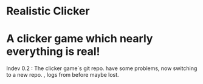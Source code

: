 Realistic Clicker
=================
A clicker game which nearly everything is real!
=================

Indev 0.2 :
The clicker game`s git repo. have some problems, now switching to a new repo. , logs from before maybe lost.